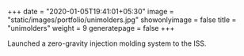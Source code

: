 +++
date = "2020-01-05T19:41:01+05:30"
image = "static/images/portfolio/unimolders.jpg"
showonlyimage = false
title = "unimolders"
weight = 9
generatepage = false
+++

Launched a zero-gravity injection molding system to the ISS.
